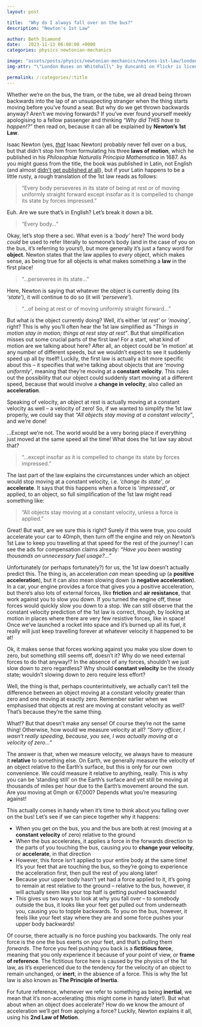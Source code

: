 ```yaml
---
layout: post

title:  "Why do I always fall over on the bus?"
description: "Newton's 1st Law"

author: Beth Diamond
date:   2023-11-13 06:00:00 +0000
categories: physics newtonian-mechanics

image: "assets/posts/physics/newtonian-mechanics/newtons-1st-law/london_buses.jpg"
img-attr: "\"London Buses on Whitehall\" by duncanh1 on Flickr is licensed under CC BY 2.0"

permalink: /:categories/:title
---
```


Whether we’re on the bus, the tram, or the tube, we all dread being thrown backwards into the lap of an unsuspecting stranger when the thing starts moving before you’ve found a seat. But why do we get thrown backwards anyway? Aren’t we moving forwards? If you’ve ever found yourself meekly apologising to a fellow passenger and thinking _“Why did THIS have to happen!?”_ then read on, because it can all be explained by **Newton’s 1st Law**.

<!--more-->

Isaac Newton (yes, [_that_][newton-comic] Isaac Newton) probably never fell over on a bus, but that didn’t stop him from formulating his three **laws of motion**, which he published in his _Philosophiæ Naturalis Principia Mathematica_ in 1687. As you might guess from the title, the book was published in Latin, not English (and almost [didn’t get published at all][principia-publishing]), but if your Latin happens to be a little rusty, a rough translation of the 1st law reads as follows:

> “Every body perseveres in its state of being at rest or of moving uniformly straight forward except insofar as it is compelled to change its state by forces impressed.”

Euh. Are we sure that’s in English? Let’s break it down a bit.

> “Every body…”

Okay, let’s stop there a sec. What even is a _‘body’_ here? The word body _could_ be used to refer literally to someone’s body (and in the case of you on the bus, it’s referring to yours!), but more generally it’s just a fancy word for **object**. Newton states that the law applies to _every_ object, which makes sense, as being true for all objects is what makes something a **law** in the first place!

> “…perseveres in its state…”

Here, Newton is saying that whatever the object is currently doing (its _‘state’_), it will continue to do so (it will _‘persevere’_).

> “…of being at rest or of moving uniformly straight forward…”

But what _is_ the object currently doing? Well, it’s either _‘at rest’_ or _‘moving’_, right? This is why you’ll often hear the 1st law simplified as _“Things in motion stay in motion; things at rest stay at rest”_. But that simplification misses out some crucial parts of the first law! For a start, what kind of motion are we talking about here? After all, an object could be ‘in motion’ at any number of different speeds, but we wouldn’t expect to see it suddenly speed up all by itself! Luckily, the first law is actually a bit more specific about this – it specifies that we’re talking about objects that are _‘moving uniformly’_, meaning that they’re moving at a **constant velocity**. This rules out the possibility that our object could suddenly start moving at a different speed, because that would involve a **change in velocity**, also called an **acceleration**.

Speaking of velocity, an object at rest is actually moving at a constant velocity as well – a velocity of zero! So, if we wanted to simplify the 1st law properly, we could say that _“All objects stay moving at a constant velocity”_, and we’re done!

…Except we’re not. The world would be a very boring place if everything just moved at the same speed all the time! What does the 1st law say about that?

> “…except insofar as it is compelled to change its state by forces impressed.”

The last part of the law explains the circumstances under which an object would stop moving at a constant velocity, i.e. _‘change its state’_, or **accelerate**. It says that this happens when a force is _‘impressed’_, or applied, to an object, so full simplification of the 1st law might read something like:

> “All objects stay moving at a constant velocity, unless a force is applied.”

Great! But wait, are we sure this is right? Surely if this were true, you could accelerate your car to 40mph, then turn off the engine and rely on Newton’s 1st Law to keep you travelling at that speed for the rest of the journey! I can see the ads for compensation claims already: _“Have you been wasting thousands on unnecessary fuel usage?...”_

Unfortunately (or perhaps fortunately?) for us, the 1st law doesn’t actually predict this. The thing is, an acceleration _can_ mean speeding up (a **positive acceleration**), but it can also mean slowing down (a **negative acceleration**). In a car, your engine provides a force that gives you a positive acceleration, but there’s also lots of external forces, like **friction** and **air resistance**, that work against you to slow you down. If you turned the engine off, these forces would quickly slow you down to a stop. We can still observe that the constant velocity prediction of the 1st law is correct, though, by looking at motion in places where there are very few resistive forces, like in space! Once we’ve launched a rocket into space and it’s burned up all its fuel, it really will just keep travelling forever at whatever velocity it happened to be at!

Ok, it makes sense that forces working against you make you slow down to zero, but something still seems off, doesn’t it? Why do we need external forces to do that anyway!? In the absence of any forces, shouldn’t we just slow down to zero regardless? Why should **constant velocity** be the steady state; wouldn’t slowing down to zero require less effort?

Well, the thing is that, perhaps counterintuitively, we actually can’t tell the difference between an object moving at a constant velocity greater than zero and one moving at exactly zero. Remember earlier when we emphasised that objects at rest are moving at constant velocity as well? That’s because they’re the same thing.

What!? But that doesn’t make any sense! Of course they’re not the same thing! Otherwise, how would we measure velocity at all? _“Sorry officer, I wasn’t really speeding, because, you see, I was actually moving at a velocity of zero…”_

The answer is that, when we measure velocity, we always have to measure it **relative** to something else. On Earth, we generally measure the velocity of an object relative to the Earth’s surface, but this is only for our own convenience. We could measure it relative to anything, really. This is why you can be ‘standing still’ on the Earth’s surface and yet still be moving at thousands of miles per hour due to the Earth’s movement around the sun. Are you moving at 0mph or 67,000? Depends what you’re measuring against!

This actually comes in handy when it’s time to think about you falling over on the bus! Let’s see if we can piece together why it happens:

* When you get on the bus, you and the bus are both at rest (moving at a **constant velocity** of zero) relative to the ground
* When the bus accelerates, it applies a force in the forwards direction to the parts of you touching the bus, causing _you_ to **change your velocity**, or **accelerate**, in that direction
* However, this force isn’t applied to your entire body at the same time! It’s your feet that are touching the bus, so they’re going to experience the acceleration first, then pull the rest of you along later!
* Because your upper body hasn’t yet had a force applied to it, it’s going to remain at rest relative to the ground – relative to the bus, however, it will actually seem like your top half is getting pushed backwards!
* This gives us two ways to look at why you fall over – to somebody outside the bus, it looks like your feet get pulled out from underneath you, causing you to topple backwards. To you on the bus, however, it feels like your feet stay where they are and some force pushes your upper body backwards!

Of course, there actually is no force pushing you backwards. The only real force is the one the bus exerts on your feet, and that’s pulling them _forwards_. The force you feel pushing you back is a **fictitious force**, meaning that you only experience it because of your point of view, or **frame of reference**. The fictitious force here is caused by the physics of the 1st law, as it’s experienced due to the tendency for the velocity of an object to remain unchanged, or **inert**, in the absence of a force. This is why the 1st law is also known as **The Principle of Inertia**.

For future reference, whenever we refer to something as being **inertial**, we mean that it’s non-accelerating (this might come in handy later!). But what about when an object does accelerate? How do we know the amount of acceleration we’ll get from applying a force? Luckily, Newton explains it all, using his **2nd Law of Motion**.

[newton-comic]: https://upload.wikimedia.org/wikipedia/commons/5/59/Doctor_Zirkel_follows_Newton%27s_famous_steps_under_the_fabled_Wellcome_V0011942.jpg
[principia-publishing]: https://royalsociety.org/news/2012/The-fishy-blunder-that-nearly-prevented-Newtons-masterpiece-from-being-published